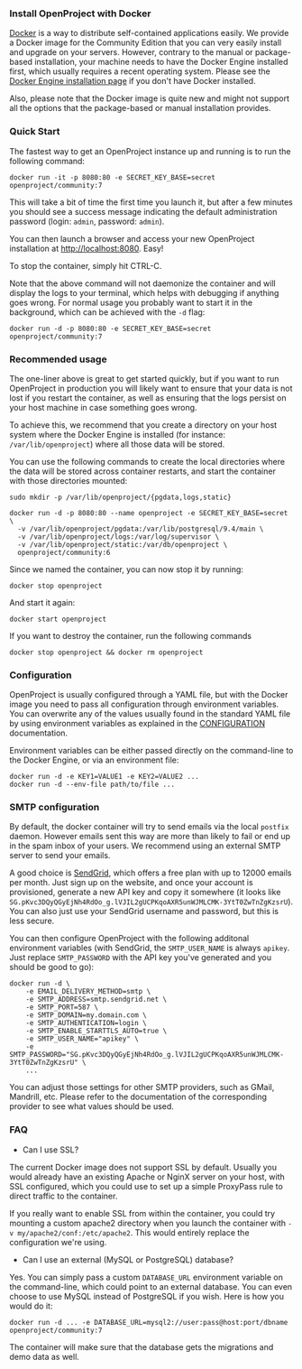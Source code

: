 ### Install OpenProject with Docker

[Docker][docker] is a way to distribute self-contained applications easily. We
provide a Docker image for the Community Edition that you can very easily
install and upgrade on your servers. However, contrary to the manual or
package-based installation, your machine needs to have the Docker Engine
installed first, which usually requires a recent operating system. Please see
the [Docker Engine installation page][docker-install] if you don't have Docker
installed.

Also, please note that the Docker image is quite new and might not support all
the options that the package-based or manual installation provides.

[docker]: https://www.docker.com/
[docker-install]: https://docs.docker.com/engine/installation/

### Quick Start

The fastest way to get an OpenProject instance up and running is to run the
following command:

    docker run -it -p 8080:80 -e SECRET_KEY_BASE=secret openproject/community:7

This will take a bit of time the first time you launch it, but after a few
minutes you should see a success message indicating the default administration
password (login: `admin`, password: `admin`).

You can then launch a browser and access your new OpenProject installation at
<http://localhost:8080>. Easy!

To stop the container, simply hit CTRL-C.

Note that the above command will not daemonize the container and will display
the logs to your terminal, which helps with debugging if anything goes wrong.
For normal usage you probably want to start it in the background, which can be
achieved with the `-d` flag:

    docker run -d -p 8080:80 -e SECRET_KEY_BASE=secret openproject/community:7

### Recommended usage

The one-liner above is great to get started quickly, but if you want to run
OpenProject in production you will likely want to ensure that your data is not
lost if you restart the container, as well as ensuring that the logs persist on
your host machine in case something goes wrong.

To achieve this, we recommend that you create a directory on your host system
where the Docker Engine is installed (for instance: `/var/lib/openproject`)
where all those data will be stored.

You can use the following commands to create the local directories where the
data will be stored across container restarts, and start the container with
those directories mounted:

    sudo mkdir -p /var/lib/openproject/{pgdata,logs,static}

    docker run -d -p 8080:80 --name openproject -e SECRET_KEY_BASE=secret \
      -v /var/lib/openproject/pgdata:/var/lib/postgresql/9.4/main \
      -v /var/lib/openproject/logs:/var/log/supervisor \
      -v /var/lib/openproject/static:/var/db/openproject \
      openproject/community:6

Since we named the container, you can now stop it by running:

    docker stop openproject

And start it again:

    docker start openproject

If you want to destroy the container, run the following commands

    docker stop openproject && docker rm openproject

### Configuration

OpenProject is usually configured through a YAML file, but with the Docker
image you need to pass all configuration through environment variables. You can
overwrite any of the values usually found in the standard YAML file by using
environment variables as explained in the [CONFIGURATION][configuration-doc]
documentation.

Environment variables can be either passed directly on the command-line to the
Docker Engine, or via an environment file:

    docker run -d -e KEY1=VALUE1 -e KEY2=VALUE2 ...
    docker run -d --env-file path/to/file ...

[configuration-doc]: https://github.com/opf/openproject/blob/dev/docs/configuration/configuration.md

### SMTP configuration

By default, the docker container will try to send emails via the local
`postfix` daemon. However emails sent this way are more than likely to fail or
end up in the spam inbox of your users. We recommend using an external SMTP
server to send your emails.

A good choice is [SendGrid](https://sendgrid.net), which offers a free plan
with up to 12000 emails per month. Just sign up on the website, and once your
account is provisioned, generate a new API key and copy it somewhere (it looks
like `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`).
You can also just use your SendGrid username and password, but this is less
secure.

You can then configure OpenProject with the following additonal environment
variables (with SendGrid, the `SMTP_USER_NAME` is always `apikey`. Just replace
`SMTP_PASSWORD` with the API key you've generated and you should be good to
go):

    docker run -d \
        -e EMAIL_DELIVERY_METHOD=smtp \
        -e SMTP_ADDRESS=smtp.sendgrid.net \
        -e SMTP_PORT=587 \
        -e SMTP_DOMAIN=my.domain.com \
        -e SMTP_AUTHENTICATION=login \
        -e SMTP_ENABLE_STARTTLS_AUTO=true \
        -e SMTP_USER_NAME="apikey" \
        -e SMTP_PASSWORD="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" \
        ...

You can adjust those settings for other SMTP providers, such as GMail,
Mandrill, etc. Please refer to the documentation of the corresponding provider
to see what values should be used.

### FAQ

* Can I use SSL?

The current Docker image does not support SSL by default. Usually you would
already have an existing Apache or NginX server on your host, with SSL
configured, which you could use to set up a simple ProxyPass rule to direct
traffic to the container.

If you really want to enable SSL from within the container, you could try
mounting a custom apache2 directory when you launch the container with `-v
my/apache2/conf:/etc/apache2`. This would entirely replace the configuration
we're using.


* Can I use an external (MySQL or PostgreSQL) database?

Yes. You can simply pass a custom `DATABASE_URL` environment variable on the
command-line, which could point to an external database. You can even choose to
use MySQL instead of PostgreSQL if you wish. Here is how you would do it:

    docker run -d ... -e DATABASE_URL=mysql2://user:pass@host:port/dbname openproject/community:7

The container will make sure that the database gets the migrations and demo
data as well.
